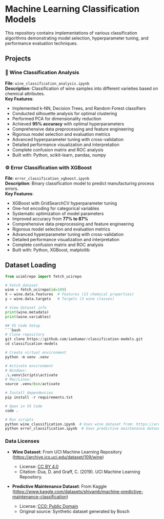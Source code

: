 # Machine Learning Classification Models

This repository contains implementations of various classification algorithms demonstrating model selection, hyperparameter tuning, and performance evaluation techniques.

## Projects

### 🍷 Wine Classification Analysis  
**File**: `wine_classification_analysis.ipynb`  
**Description**: Classification of wine samples into different varieties based on chemical attributes.  
**Key Features**:
- Implemented k-NN, Decision Trees, and Random Forest classifiers
- Conducted silhouette analysis for optimal clustering
- Performed PCA for dimensionality reduction
- Achieved **95% accuracy** with optimal hyperparameters
- Comprehensive data preprocessing and feature engineering
- Rigorous model selection and evaluation metrics
- Advanced hyperparameter tuning with cross-validation
- Detailed performance visualization and interpretation
- Complete confusion matrix and ROC analysis
- Built with: Python, scikit-learn, pandas, numpy

### ⚙️ Error Classification with XGBoost  
**File**: `error_classification_xgboost.ipynb`  
**Description**: Binary classification model to predict manufacturing process errors.  
**Key Features**:
- XGBoost with GridSearchCV hyperparameter tuning
- One-hot encoding for categorical variables
- Systematic optimization of model parameters
- Improved accuracy from **77% to 87%**
- Comprehensive data preprocessing and feature engineering
- Rigorous model selection and evaluation metrics
- Advanced hyperparameter tuning with cross-validation
- Detailed performance visualization and interpretation
- Complete confusion matrix and ROC analysis
- Built with: Python, XGBoost, matplotlib

## Dataset Loading
```python
from ucimlrepo import fetch_ucirepo 

# Fetch dataset 
wine = fetch_ucirepo(id=109) 
X = wine.data.features  # Features (13 chemical properties)
y = wine.data.targets   # Targets (3 wine classes)

# View dataset info
print(wine.metadata)
print(wine.variables)

## VS Code Setup
```bash
# Clone repository
git clone https://github.com/iankamar/classification-models.git
cd classification-models

# Create virtual environment
python -m venv .venv

# Activate environment
# Windows:
.\.venv\Scripts\activate
# Mac/Linux:
source .venv/bin/activate

# Install dependencies
pip install -r requirements.txt

# Open in VS Code
code .

# Run scripts
python wine_classification.ipynb  # Uses wine dataset from: https://archive.ics.uci.edu/dataset/109/wine
python error_classification.ipynb  # Uses predictive maintenance dataset from: https://www.kaggle.com/datasets/shivamb/machine-predictive-maintenance-classification

```

### Data Licenses
- **Wine Dataset**: From UCI Machine Learning Repository (https://archive.ics.uci.edu/dataset/109/wine)  
  - License: [CC BY 4.0](https://creativecommons.org/licenses/by/4.0/)
  - Citation: Dua, D. and Graff, C. (2019). UCI Machine Learning Repository.

- **Predictive Maintenance Dataset**: From Kaggle (https://www.kaggle.com/datasets/shivamb/machine-predictive-maintenance-classification)  
  - License: [CC0: Public Domain](https://creativecommons.org/publicdomain/zero/1.0/)
  - Original source: Synthetic dataset generated by Bosch